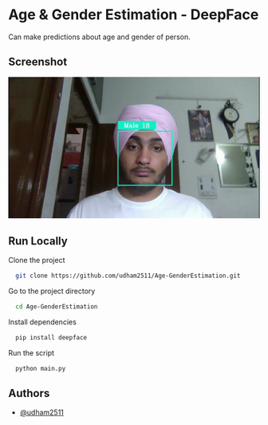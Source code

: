 
# Age & Gender Estimation - DeepFace

Can make predictions about age and gender of person.
## Screenshot

![App Screenshot](https://github.com/udham2511/Age-GenderEstimation/blob/main/screenshot.gif)
## Run Locally

Clone the project

```bash
  git clone https://github.com/udham2511/Age-GenderEstimation.git
```

Go to the project directory

```bash
  cd Age-GenderEstimation
```

Install dependencies

```bash
  pip install deepface
```

Run the script

```bash
  python main.py
```


## Authors

- [@udham2511](https://www.github.com/udham2511)

